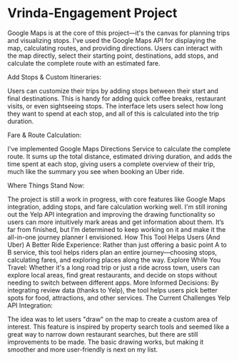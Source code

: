 # Vrinda-Engagement Project


Google Maps is at the core of this project—it's the canvas for planning trips and visualizing stops.
I've used the Google Maps API for displaying the map, calculating routes, and providing directions.
Users can interact with the map directly, select their starting point, destinations, add stops, and calculate the complete route with an estimated fare.


Add Stops & Custom Itineraries:

Users can customize their trips by adding stops between their start and final destinations. This is handy for adding quick coffee breaks, restaurant visits, or even sightseeing stops.
The interface lets users select how long they want to spend at each stop, and all of this is calculated into the trip duration.

Fare & Route Calculation:

I've implemented Google Maps Directions Service to calculate the complete route.
It sums up the total distance, estimated driving duration, and adds the time spent at each stop, giving users a complete overview of their trip, much like the summary you see when booking an Uber ride.

Where Things Stand Now:

The project is still a work in progress, with core features like Google Maps integration, adding stops, and fare calculation working well.
I'm still ironing out the Yelp API integration and improving the drawing functionality so users can more intuitively mark areas and get information about them.
It’s far from finished, but I’m determined to keep working on it and make it the all-in-one journey planner I envisioned.
How This Tool Helps Users (And Uber)
A Better Ride Experience: Rather than just offering a basic point A to B service, this tool helps riders plan an entire journey—choosing stops, calculating fares, and exploring places along the way.
Explore While You Travel: Whether it's a long road trip or just a ride across town, users can explore local areas, find great restaurants, and decide on stops without needing to switch between different apps.
More Informed Decisions: By integrating review data (thanks to Yelp), the tool helps users pick better spots for food, attractions, and other services.
The Current Challenges
Yelp API Integration:

The idea was to let users "draw" on the map to create a custom area of interest. This feature is inspired by property search tools and seemed like a great way to narrow down restaurant searches, but there are still improvements to be made. The basic drawing works, but making it smoother and more user-friendly is next on my list.
